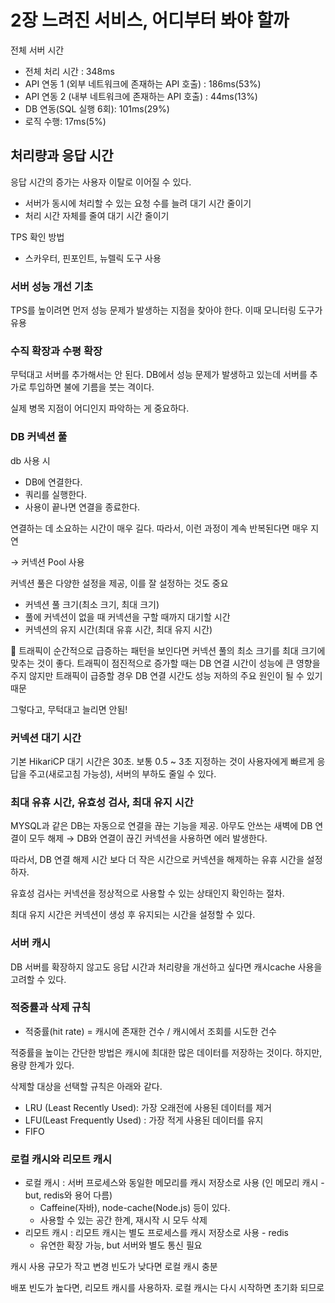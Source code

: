 # 2장 느려진 서비스, 어디부터 봐야 할까


전체 서버 시간


- 전체 처리 시간 : 348ms
- API 연동 1 (외부 네트워크에 존재하는 API 호출) : 186ms(53%)
- API 연동 2 (내부 네트워크에 존재하는 API 호출) : 44ms(13%)
- DB 연동(SQL 실행 6회): 101ms(29%)
- 로직 수행: 17ms(5%)


## 처리량과 응답 시간

응답 시간의 증가는 사용자 이탈로 이어질 수 있다. 

- 서버가 동시에 처리할 수 있는 요청 수를 늘려 대기 시간 줄이기
- 처리 시간 자체를 줄여 대기 시간 줄이기


TPS 확인 방법

- 스카우터, 핀포인트, 뉴렐릭 도구 사용



### 서버 성능 개선 기초

TPS를 높이려면 먼저 성능 문제가 발생하는 지점을 찾아야 한다. 이때 모니터링 도구가 유용


### 수직 확장과 수평 확장

무턱대고 서버를 추가해서는 안 된다. DB에서 성능 문제가 발생하고 있는데 서버를 추가로 투입하면 불에 기름을 붓는 격이다.

실제 병목 지점이 어디인지 파악하는 게 중요하다.



### DB 커넥션 풀

db 사용 시

- DB에 연결한다.
- 쿼리를 실행한다.
- 사용이 끝나면 연결을 종료한다.



연결하는 데 소요하는 시간이 매우 길다. 따라서, 이런 과정이 계속 반복된다면 매우 지연 

→ 커넥션 Pool 사용



커넥션 풀은 다양한 설정을 제공, 이를 잘 설정하는 것도 중요

- 커넥션 풀 크기(최소 크기, 최대 크기)
- 풀에 커넥션이 없을 때 커넥션을 구할 때까지 대기할 시간
- 커넥션의 유지 시간(최대 유휴 시간, 최대 유지 시간)

<aside>
📝 트래픽이 순간적으로 급증하는 패턴을 보인다면 커넥션 풀의 최소 크기를 최대 크기에 맞추는 것이 좋다. 트래픽이 점진적으로 증가할 때는 DB 연결 시간이 성능에 큰 영향을 주지 않지만 트래픽이 급증할 경우 DB 연결 시간도 성능 저하의 주요 원인이 될 수 있기 때문
</aside>

그렇다고, 무턱대고 늘리면 안됨!



### 커넥션 대기 시간

기본 HikariCP 대기 시간은 30초. 보통 0.5 ~ 3초 지정하는 것이 사용자에게 빠르게 응답을 주고(새로고침 가능성), 서버의 부하도 줄일 수 있다.



### 최대 유휴 시간, 유효성 검사, 최대 유지 시간

MYSQL과 같은 DB는 자동으로 연결을 끊는 기능을 제공. 아무도 안쓰는 새벽에 DB 연결이 모두 해제 → DB와 연결이 끊긴 커넥션을 사용하면 에러 발생한다. 

따라서, DB 연결 해제 시간 보다 더 작은 시간으로 커넥션을 해제하는 유휴 시간을 설정하자.

유효성 검사는 커넥션을 정상적으로 사용할 수 있는 상태인지 확인하는 절차.

최대 유지 시간은 커넥션이 생성 후 유지되는 시간을 설정할 수 있다.



### 서버 캐시

DB 서버를 확장하지 않고도 응답 시간과 처리량을 개선하고 싶다면 캐시cache 사용을 고려할 수 있다.



### 적중률과 삭제 규칙

- 적중률(hit rate) = 캐시에 존재한 건수 / 캐시에서 조회를 시도한 건수

적중률을 높이는 간단한 방법은 캐시에 최대한 많은 데이터를 저장하는 것이다. 하지만, 용량 한계가 있다.



삭제할 대상을 선택할 규칙은 아래와 같다.

- LRU (Least Recently Used): 가장 오래전에 사용된 데이터를 제거
- LFU(Least Frequently Used) : 가장 적게 사용된 데이터를 유지
- FIFO



### 로컬 캐시와 리모트 캐시

- 로컬 캐시 : 서버 프로세스와 동일한 메모리를 캐시 저장소로 사용 (인 메모리 캐시 - but, redis와 용어 다름)
    - Caffeine(자바), node-cache(Node.js) 등이 있다.
    - 사용할 수 있는 공간 한계, 재시작 시 모두 삭제
- 리모트 캐시 : 리모트 캐시는 별도 프로세스를 캐시 저장소로 사용 - redis
    - 유연한 확장 가능, but 서버와 별도 통신 필요



캐시 사용 규모가 작고 변경 빈도가 낮다면 로컬 캐시 충분

배포 빈도가 높다면, 리모트 캐시를 사용하자. 로컬 캐시는 다시 시작하면 초기화 되므로
